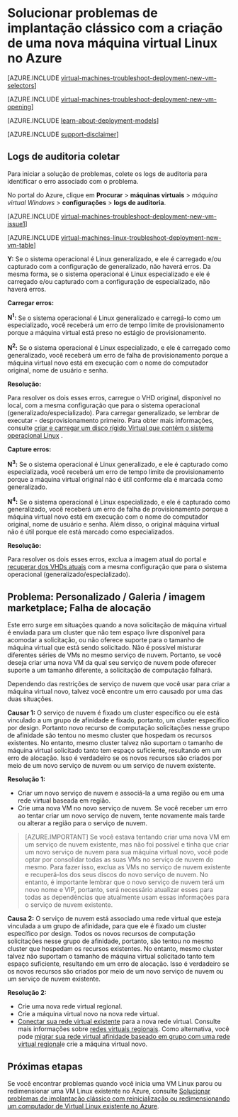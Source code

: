 <properties
   pageTitle="Solucionar problemas de implantação de Linux VM-clássico | Microsoft Azure"
   description="Solucionar problemas de implantação clássico quando você cria uma nova máquina virtual Linux no Azure"
   services="virtual-machines-linux"
   documentationCenter=""
   authors="JiangChen79"
   manager="felixwu"
   editor=""
   tags="top-support-issue"/>

<tags
  ms.service="virtual-machines-linux"
  ms.workload="na"
  ms.tgt_pltfrm="vm-linux"
  ms.devlang="na"
  ms.topic="article"
  ms.date="09/06/2016"
  ms.author="cjiang"/>

# <a name="troubleshoot-classic-deployment-issues-with-creating-a-new-linux-virtual-machine-in-azure"></a>Solucionar problemas de implantação clássico com a criação de uma nova máquina virtual Linux no Azure

[AZURE.INCLUDE [virtual-machines-troubleshoot-deployment-new-vm-selectors](../../includes/virtual-machines-linux-troubleshoot-deployment-new-vm-selectors-include.md)]

[AZURE.INCLUDE [virtual-machines-troubleshoot-deployment-new-vm-opening](../../includes/virtual-machines-troubleshoot-deployment-new-vm-opening-include.md)]

[AZURE.INCLUDE [learn-about-deployment-models](../../includes/learn-about-deployment-models-classic-include.md)]

[AZURE.INCLUDE [support-disclaimer](../../includes/support-disclaimer.md)]

## <a name="collect-audit-logs"></a>Logs de auditoria coletar

Para iniciar a solução de problemas, colete os logs de auditoria para identificar o erro associado com o problema.

No portal do Azure, clique em **Procurar** > **máquinas virtuais** > *máquina virtual Windows* > **configurações** > **logs de auditoria**.

[AZURE.INCLUDE [virtual-machines-troubleshoot-deployment-new-vm-issue1](../../includes/virtual-machines-troubleshoot-deployment-new-vm-issue1-include.md)]

[AZURE.INCLUDE [virtual-machines-linux-troubleshoot-deployment-new-vm-table](../../includes/virtual-machines-linux-troubleshoot-deployment-new-vm-table.md)]

**Y:** Se o sistema operacional é Linux generalizado, e ele é carregado e/ou capturado com a configuração de generalizado, não haverá erros. Da mesma forma, se o sistema operacional é Linux especializado e ele é carregado e/ou capturado com a configuração de especializado, não haverá erros.

**Carregar erros:**

**N<sup>1</sup>:** Se o sistema operacional é Linux generalizado e carregá-lo como um especializado, você receberá um erro de tempo limite de provisionamento porque a máquina virtual está preso no estágio de provisionamento.

**N<sup>2</sup>:** Se o sistema operacional é Linux especializado, e ele é carregado como generalizado, você receberá um erro de falha de provisionamento porque a máquina virtual novo está em execução com o nome do computador original, nome de usuário e senha.

**Resolução:**

Para resolver os dois esses erros, carregue o VHD original, disponível no local, com a mesma configuração que para o sistema operacional (generalizado/especializado). Para carregar generalizado, se lembrar de executar - desprovisionamento primeiro. Para obter mais informações, consulte [criar e carregar um disco rígido Virtual que contém o sistema operacional Linux](virtual-machines-linux-classic-create-upload-vhd.md) .

**Capture erros:**

**N<sup>3</sup>:** Se o sistema operacional é Linux generalizado, e ele é capturado como especializada, você receberá um erro de tempo limite de provisionamento porque a máquina virtual original não é útil conforme ela é marcada como generalizado.

**N<sup>4</sup>:** Se o sistema operacional é Linux especializado, e ele é capturado como generalizado, você receberá um erro de falha de provisionamento porque a máquina virtual novo está em execução com o nome do computador original, nome de usuário e senha. Além disso, o original máquina virtual não é útil porque ele está marcado como especializados.

**Resolução:**

Para resolver os dois esses erros, exclua a imagem atual do portal e [recuperar dos VHDs atuais](virtual-machines-linux-classic-capture-image.md) com a mesma configuração que para o sistema operacional (generalizado/especializado).

## <a name="issue-custom-gallery-marketplace-image-allocation-failure"></a>Problema: Personalizado / Galeria / imagem marketplace; Falha de alocação
Este erro surge em situações quando a nova solicitação de máquina virtual é enviada para um cluster que não tem espaço livre disponível para acomodar a solicitação, ou não oferece suporte para o tamanho de máquina virtual que está sendo solicitado. Não é possível misturar diferentes séries de VMs no mesmo serviço de nuvem. Portanto, se você deseja criar uma nova VM da qual seu serviço de nuvem pode oferecer suporte a um tamanho diferente, a solicitação de computação falhará.

Dependendo das restrições de serviço de nuvem que você usar para criar a máquina virtual novo, talvez você encontre um erro causado por uma das duas situações.

**Causar 1:** O serviço de nuvem é fixado um cluster específico ou ele está vinculado a um grupo de afinidade e fixado, portanto, um cluster específico por design. Portanto novo recurso de computação solicitações nesse grupo de afinidade são tentou no mesmo cluster que hospedam os recursos existentes. No entanto, mesmo cluster talvez não suportam o tamanho de máquina virtual solicitado tanto tem espaço suficiente, resultando em um erro de alocação. Isso é verdadeiro se os novos recursos são criados por meio de um novo serviço de nuvem ou um serviço de nuvem existente.

**Resolução 1:**

- Criar um novo serviço de nuvem e associá-la a uma região ou em uma rede virtual baseada em região.
- Crie uma nova VM no novo serviço de nuvem.
  Se você receber um erro ao tentar criar um novo serviço de nuvem, tente novamente mais tarde ou alterar a região para o serviço de nuvem.

> [AZURE.IMPORTANT] Se você estava tentando criar uma nova VM em um serviço de nuvem existente, mas não foi possível e tinha que criar um novo serviço de nuvem para sua máquina virtual novo, você pode optar por consolidar todas as suas VMs no serviço de nuvem do mesmo. Para fazer isso, exclua as VMs no serviço de nuvem existente e recuperá-los dos seus discos do novo serviço de nuvem. No entanto, é importante lembrar que o novo serviço de nuvem terá um novo nome e VIP, portanto, será necessário atualizar esses para todas as dependências que atualmente usam essas informações para o serviço de nuvem existente.

**Causa 2:** O serviço de nuvem está associado uma rede virtual que esteja vinculada a um grupo de afinidade, para que ele é fixado um cluster específico por design. Todos os novos recursos de computação solicitações nesse grupo de afinidade, portanto, são tentou no mesmo cluster que hospedam os recursos existentes. No entanto, mesmo cluster talvez não suportam o tamanho de máquina virtual solicitado tanto tem espaço suficiente, resultando em um erro de alocação. Isso é verdadeiro se os novos recursos são criados por meio de um novo serviço de nuvem ou um serviço de nuvem existente.

**Resolução 2:**

- Crie uma nova rede virtual regional.
- Crie a máquina virtual novo na nova rede virtual.
- [Conectar sua rede virtual existente](https://azure.microsoft.com/blog/vnet-to-vnet-connecting-virtual-networks-in-azure-across-different-regions/) para a nova rede virtual. Consulte mais informações sobre [redes virtuais regionais](https://azure.microsoft.com/blog/2014/05/14/regional-virtual-networks/). Como alternativa, você pode [migrar sua rede virtual afinidade baseado em grupo com uma rede virtual regional](https://azure.microsoft.com/blog/2014/11/26/migrating-existing-services-to-regional-scope/)e crie a máquina virtual novo.

## <a name="next-steps"></a>Próximas etapas
Se você encontrar problemas quando você inicia uma VM Linux parou ou redimensionar uma VM Linux existente no Azure, consulte [Solucionar problemas de implantação clássico com reinicialização ou redimensionando um computador de Virtual Linux existente no Azure](virtual-machines-linux-classic-restart-resize-error-troubleshooting.md).
